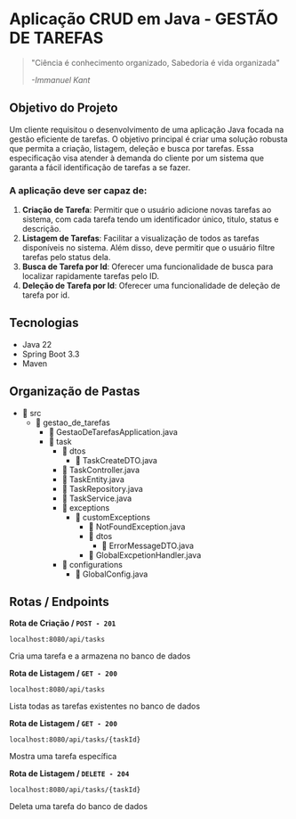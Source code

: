 # Aplicação CRUD em Java - GESTÃO DE TAREFAS

> "Ciência é conhecimento organizado, Sabedoria é vida organizada"
> 
> <cite> -Immanuel Kant<cite>

## Objetivo do Projeto

Um cliente requisitou o desenvolvimento de uma aplicação Java focada na gestão eficiente de tarefas. O objetivo principal é criar uma solução robusta que permita a criação, listagem, deleção e busca por tarefas. Essa especificação visa atender à demanda do cliente por um sistema que garanta a fácil identificação de tarefas a se fazer.

### A aplicação deve ser capaz de:

1. **Criação de Tarefa**: Permitir que o usuário adicione novas tarefas ao sistema, com cada tarefa tendo um identificador único, titulo, status e descrição.
2. **Listagem de Tarefas**: Facilitar a visualização de todos as tarefas disponíveis no sistema. Além disso, deve permitir que o usuário filtre tarefas pelo status dela.
3. **Busca de Tarefa por Id**: Oferecer uma funcionalidade de busca para localizar rapidamente tarefas pelo ID.
4. **Deleção de Tarefa por Id**: Oferecer uma funcionalidade de deleção de tarefa por id.

## Tecnologias

- Java 22
- Spring Boot 3.3
- Maven

## Organização de Pastas

- 📂 src
  - 📂 gestao_de_tarefas
    - 📄 GestaoDeTarefasApplication.java
    * 📂 task
      - 📂 dtos
        - 📄 TaskCreateDTO.java
      * 📄 TaskController.java
      * 📄 TaskEntity.java
      * 📄 TaskRepository.java
      * 📄 TaskService.java
      * 📂 exceptions
        - 📂 customExceptions
          - 📄 NotFoundException.java
          * 📂 dtos
            - 📄 ErrorMessageDTO.java
          - 📄 GlobalExcpetionHandler.java
      * 📂 configurations
        - 📄 GlobalConfig.java

## Rotas / Endpoints

**Rota de Criação / `POST - 201`**

    localhost:8080/api/tasks

Cria uma tarefa e a armazena no banco de dados


**Rota de Listagem / `GET - 200`**

    localhost:8080/api/tasks

Lista todas as tarefas existentes no banco de dados


**Rota de Listagem / `GET - 200`**

    localhost:8080/api/tasks/{taskId}

Mostra uma tarefa específica


**Rota de Listagem / `DELETE - 204`**

    localhost:8080/api/tasks/{taskId}

Deleta uma tarefa do banco de dados
